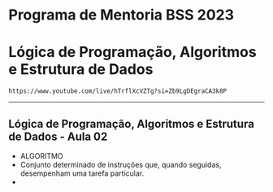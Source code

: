 # Programa de Mentoria BSS 2023
# Lógica de Programação, Algoritmos e Estrutura de Dados

```https://www.youtube.com/live/hTrflXcVZTg?si=Zb9LgDEgraCA3k8P```

___

## Lógica de Programação, Algoritmos e Estrutura de Dados - Aula 02

- ALGORITMO
- Conjunto determinado de instruções que, quando seguidas, desempenham uma tarefa particular.
- 
